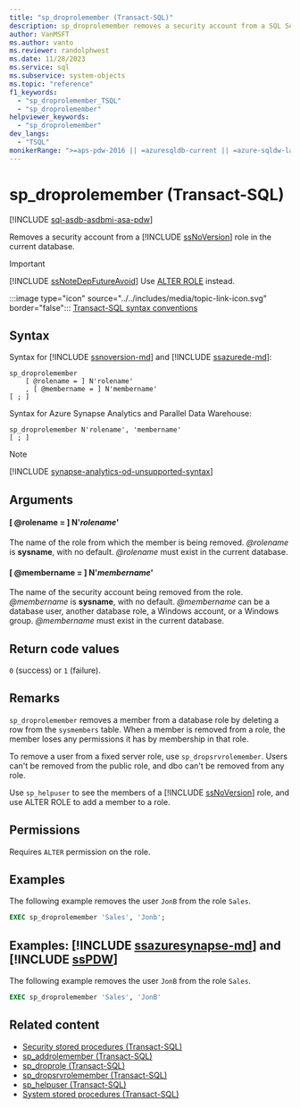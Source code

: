 ```yaml
---
title: "sp_droprolemember (Transact-SQL)"
description: sp_droprolemember removes a security account from a SQL Server role in the current database.
author: VanMSFT
ms.author: vanto
ms.reviewer: randolphwest
ms.date: 11/28/2023
ms.service: sql
ms.subservice: system-objects
ms.topic: "reference"
f1_keywords:
  - "sp_droprolemember_TSQL"
  - "sp_droprolemember"
helpviewer_keywords:
  - "sp_droprolemember"
dev_langs:
  - "TSQL"
monikerRange: ">=aps-pdw-2016 || =azuresqldb-current || =azure-sqldw-latest || >=sql-server-2016 || >=sql-server-linux-2017 || =azuresqldb-mi-current"
---
```

# sp_droprolemember (Transact-SQL)

[!INCLUDE [sql-asdb-asdbmi-asa-pdw](../../includes/applies-to-version/sql-asdb-asdbmi-asa-pdw.md)]

Removes a security account from a [!INCLUDE [ssNoVersion](../../includes/ssnoversion-md.md)] role in the current database.

> [!IMPORTANT]  
> [!INCLUDE [ssNoteDepFutureAvoid](../../includes/ssnotedepfutureavoid-md.md)] Use [ALTER ROLE](../../t-sql/statements/alter-role-transact-sql.md) instead.

:::image type="icon" source="../../includes/media/topic-link-icon.svg" border="false"::: [Transact-SQL syntax conventions](../../t-sql/language-elements/transact-sql-syntax-conventions-transact-sql.md)

## Syntax

Syntax for [!INCLUDE [ssnoversion-md](../../includes/ssnoversion-md.md)] and [!INCLUDE [ssazurede-md](../../includes/ssazurede-md.md)]:

```syntaxsql
sp_droprolemember
    [ @rolename = ] N'rolename'
    , [ @membername = ] N'membername'
[ ; ]
```

Syntax for Azure Synapse Analytics and Parallel Data Warehouse:

```syntaxsql
sp_droprolemember N'rolename', 'membername'
[ ; ]
```

> [!NOTE]
> [!INCLUDE [synapse-analytics-od-unsupported-syntax](../../includes/synapse-analytics-od-unsupported-syntax.md)]

## Arguments

#### [ @rolename = ] N'*rolename*'

The name of the role from which the member is being removed. *@rolename* is **sysname**, with no default. *@rolename* must exist in the current database.

#### [ @membername = ] N'*membername*'

The name of the security account being removed from the role. *@membername* is **sysname**, with no default. *@membername* can be a database user, another database role, a Windows account, or a Windows group. *@membername* must exist in the current database.

## Return code values

`0` (success) or `1` (failure).

## Remarks

`sp_droprolemember` removes a member from a database role by deleting a row from the `sysmembers` table. When a member is removed from a role, the member loses any permissions it has by membership in that role.

To remove a user from a fixed server role, use `sp_dropsrvrolemember`. Users can't be removed from the public role, and dbo can't be removed from any role.

Use `sp_helpuser` to see the members of a [!INCLUDE [ssNoVersion](../../includes/ssnoversion-md.md)] role, and use ALTER ROLE to add a member to a role.

## Permissions

Requires `ALTER` permission on the role.

## Examples

The following example removes the user `JonB` from the role `Sales`.

```sql
EXEC sp_droprolemember 'Sales', 'Jonb';
```

## Examples: [!INCLUDE [ssazuresynapse-md](../../includes/ssazuresynapse-md.md)] and [!INCLUDE [ssPDW](../../includes/sspdw-md.md)]

The following example removes the user `JonB` from the role `Sales`.

```sql
EXEC sp_droprolemember 'Sales', 'JonB'
```

## Related content

- [Security stored procedures (Transact-SQL)](security-stored-procedures-transact-sql.md)
- [sp_addrolemember (Transact-SQL)](sp-addrolemember-transact-sql.md)
- [sp_droprole (Transact-SQL)](sp-droprole-transact-sql.md)
- [sp_dropsrvrolemember (Transact-SQL)](sp-dropsrvrolemember-transact-sql.md)
- [sp_helpuser (Transact-SQL)](sp-helpuser-transact-sql.md)
- [System stored procedures (Transact-SQL)](system-stored-procedures-transact-sql.md)
